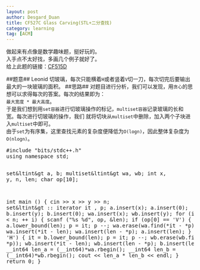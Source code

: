 ```yaml
---
layout: post
author: Desgard_Duan
title: CF527C Glass Carving(STL+二分查找)
category: learning
tag: [ACM]
---
```

做起来有点像是数学趣味题，挺好玩的。<br />
入手点不太好找，多画几个例子就好了。<br />
给上此题的链接：[CF515D](http://codeforces.com/problemset/problem/527/C)<br />
<!-- more -->
##题意##
Leonid 切玻璃，每次只能横着<code>H</code>或者竖着<code>V</code>切一刀，每次切完后要输出最大的一块玻璃的面积。
##思路##
对题目进行分析，我们可以发现，用<code>贪心</code>的思想可以求得每次的答案。每次的结果即为：<br />
<code>最大宽度 * 最大高度</code>。<br />
于是我们想到用<code>set容器</code>进行切玻璃操作的标记，<code>multiset容器</code>记录玻璃的长和宽。每次进行切玻璃的操作，我们
就将切块从<code>multiset</code>中删除，加入两个子块进入<code>multiset</code>中即可。<br />
由于<code>set</code>为有序集，这里查找元素的复杂度便降低为<code>O(logn)</code>，因此整体复杂度为<code>O(nlogn)</code>。
<div>
<pre class="brush: cpp">
#include "bits/stdc++.h"
using namespace std;

set&ltint&gt a, b;
multiset&ltint&gt wa, wb;
int x, y, n, len;
char op[10];

int main () {
    cin >> x >> y >> n;
    set&ltint&gt :: iterator it , p;
    a.insert(x); a.insert(0);
    b.insert(y); b.insert(0);
    wa.insert(x);
    wb.insert(y);
    for (int i = 0 ; i < n; ++ i) {
        scanf ("%s %d", op, &len);
        if (op[0] == 'V') {
            it = a.lower_bound(len);
            p = it;
            p --;
            wa.erase(wa.find(*it - *p));
            wa.insert(*it - len);
            wa.insert(len - *p);
            a.insert(len);
        }
        if (op[0] == 'H') {
            it = b.lower_bound(len);
            p = it;
            p --;
            wb.erase(wb.find(*it - *p));
            wb.insert(*it - len);
            wb.insert(len - *p);
            b.insert(len);
        }
        __int64 len_a = (__int64)*wa.rbegin();
        __int64 len_b = (__int64)*wb.rbegin();
        cout << len_a * len_b << endl;
    }
    return 0;
}
</pre>
</div>